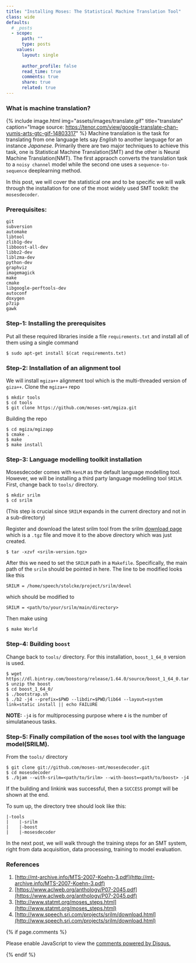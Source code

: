 ```yaml
---
title: "Installing Moses: The Statistical Machine Translation Tool"
class: wide
defaults:
  # _posts
  - scope:
      path: ""
      type: posts
    values:
      layout: single
      
      author_profile: false
      read_time: true
      comments: true
      share: true
      related: true
---
```

<!-- {% include feature_row %} -->

### What is machine translation?

<!-- ![translate](https://media1.tenor.com/images/b890252f9818ba8ed3e8265765d7dc59/tenor.gif?itemid=14803317) -->

{% include image.html
            img="assets/images/translate.gif"
            title="translate"
            caption="Image source: https://tenor.com/view/google-translate-chan-yumis-arts-gtc-gif-14803317"
            %}
Machine translation is the task for translating from one language lets say *English* to another language for an instance *Japanese*. Primarily there are two major techniques to achieve this task, one is Statistical Machine Translation(SMT) and the other is Neural Machine Translation(NMT). The first appraoch converts the translation task to a `noisy channel` model while the second one uses a `sequence-to-sequence` deeplearning method.

In this post, we will cover the statistical one and to be specific we will walk through the installation for one of the most widely used SMT toolkit: the `mosesdecoder`.  
### Prerequisites: 
```g++ 
git 
subversion
automake
libtool
zlib1g-dev
libboost-all-dev
libbz2-dev
liblzma-dev
python-dev
graphviz
imagemagick
make
cmake
libgoogle-perftools-dev
autoconf
doxygen
p7zip
gawk
```
### Step-1: Installing the prerequisites 
Put all these required libraries inside a file `requirements.txt` and install all of them using a single command
```
$ sudo apt-get install $(cat requirements.txt)
```

### Step-2: Installation of an alignment tool
We will install `mgiza++` alignment tool which is the multi-threaded version of `giza++`.
Clone the `mgiza++` repo
```
$ mkdir tools
$ cd tools
$ git clone https://github.com/moses-smt/mgiza.git
``` 
Building the repo
```
$ cd mgiza/mgizapp
$ cmake .
$ make
$ make install
```

### Step-3: Language modelling toolkit installation
Mosesdecoder comes with `KenLM` as the default language modelling tool. However, we will be installing a third party language modelling tool `SRILM`.
First, change back to `tools/` directory.
```
$ mkdir srilm
$ cd srilm
``` 
(This step is crucial since `SRILM` expands in the current directory and not in a sub-directory)

Register and download the latest srilm tool from the srilm [download page](http://www.speech.sri.com/projects/srilm/download.html) which is a `.tgz` file and move it to the above directory which was just created.
```
$ tar -xzvf <srilm-version.tgz>
``` 
After this we need to set the `SRILM` path in a `Makefile`. Specifically, the main path of the `srilm` should be pointed in here. The line to be modified looks like this
```
SRILM = /home/speech/stolcke/project/srilm/devel
```
which should be modified to
```
SRILM = <path/to/your/srilm/main/directory>
```
Then make using 
```
$ make World
```

### Step-4: Building `boost`
Change back to `tools/` directory. For this installation, `boost_1_64_0` version is used.
```
$ wget https://dl.bintray.com/boostorg/release/1.64.0/source/boost_1_64_0.tar.gz
$ unzip the boost 
$ cd boost_1_64_0/
$ ./bootstrap.sh 
$ ./b2 -j4 --prefix=$PWD --libdir=$PWD/lib64 --layout=system link=static install || echo FAILURE
```
**NOTE:** `-j4` is for multiprocessing purpose where `4` is the number of simulataneous tasks.

### Step-5: Finally compilation of the `moses` tool  with the language model(SRILM).
From the `tools/` directory
```
$ git clone git://github.com/moses-smt/mosesdecoder.git
$ cd mosesdecoder
$ ./bjam --with-srilm=<path/to/Srilm> --with-boost=<path/to/boost> -j4
```
If the building and linkink was successful, then a `SUCCESS` prompt will be shown at the end.
 

To sum up, the directory tree should look like this:
```
|-tools
|    |-srilm
|    |-boost
|    |-mosesdecoder

```

In the next post, we will walk through the training steps for an SMT system, right from data acquisition, data processing, training to model evaluation.

### References
1. [http://mt-archive.info/MTS-2007-Koehn-3.pdf](http://mt-archive.info/MTS-2007-Koehn-3.pdf)
2. [https://www.aclweb.org/anthology/P07-2045.pdf](https://www.aclweb.org/anthology/P07-2045.pdf)
3. [http://www.statmt.org/moses_steps.html](http://www.statmt.org/moses_steps.html)
4. [http://www.speech.sri.com/projects/srilm/download.html](http://www.speech.sri.com/projects/srilm/download.html)

{% if page.comments %} 
<div id="disqus_thread"></div>
<script>
    /**
    *  RECOMMENDED CONFIGURATION VARIABLES: EDIT AND UNCOMMENT THE SECTION BELOW TO INSERT DYNAMIC VALUES FROM YOUR PLATFORM OR CMS.
    *  LEARN WHY DEFINING THESE VARIABLES IS IMPORTANT: https://disqus.com/admin/universalcode/#configuration-variables    */
    /*
    var disqus_config = function () {
    this.page.url = PAGE_URL;  // Replace PAGE_URL with your page's canonical URL variable
    this.page.identifier = PAGE_IDENTIFIER; // Replace PAGE_IDENTIFIER with your page's unique identifier variable
    };
    */
    (function() { // DON'T EDIT BELOW THIS LINE
    var d = document, s = d.createElement('script');
    s.src = 'https://EXAMPLE.disqus.com/embed.js';
    s.setAttribute('data-timestamp', +new Date());
    (d.head || d.body).appendChild(s);
    })();
</script>
<noscript>Please enable JavaScript to view the <a href="https://disqus.com/?ref_noscript">comments powered by Disqus.</a></noscript>

{% endif %}


<!-- utterances comment snippet 
<script src="https://utteranc.es/client.js"
        repo="masonreznov/masonreznov.github.io"
        issue-term="pathname"
        label="comment"
        theme="github-light"
        crossorigin="anonymous"
        async>
</script> -->